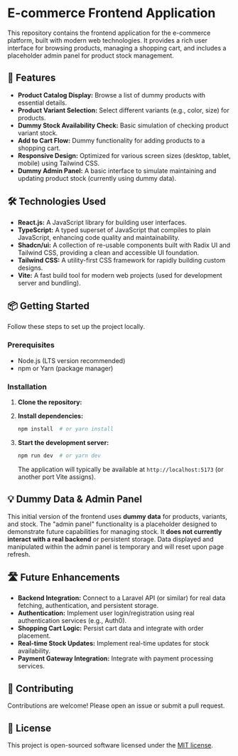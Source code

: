 # E-commerce Frontend Application

This repository contains the frontend application for the e-commerce platform, built with modern web technologies. It provides a rich user interface for browsing products, managing a shopping cart, and includes a placeholder admin panel for product stock management.

## 🚀 Features

* **Product Catalog Display:** Browse a list of dummy products with essential details.
* **Product Variant Selection:** Select different variants (e.g., color, size) for products.
* **Dummy Stock Availability Check:** Basic simulation of checking product variant stock.
* **Add to Cart Flow:** Dummy functionality for adding products to a shopping cart.
* **Responsive Design:** Optimized for various screen sizes (desktop, tablet, mobile) using Tailwind CSS.
* **Dummy Admin Panel:** A basic interface to simulate maintaining and updating product stock (currently using dummy data).

## 🛠️ Technologies Used

* **React.js:** A JavaScript library for building user interfaces.
* **TypeScript:** A typed superset of JavaScript that compiles to plain JavaScript, enhancing code quality and maintainability.
* **Shadcn/ui:** A collection of re-usable components built with Radix UI and Tailwind CSS, providing a clean and accessible UI foundation.
* **Tailwind CSS:** A utility-first CSS framework for rapidly building custom designs.
* **Vite:** A fast build tool for modern web projects (used for development server and bundling).

## 📦 Getting Started

Follow these steps to set up the project locally.

### Prerequisites

* Node.js (LTS version recommended)
* npm or Yarn (package manager)

### Installation

1.  **Clone the repository:**

2.  **Install dependencies:**
    ```bash
    npm install  # or yarn install
    ```

3.  **Start the development server:**
    ```bash
    npm run dev  # or yarn dev
    ```
    The application will typically be available at `http://localhost:5173` (or another port Vite assigns).

## 💡 Dummy Data & Admin Panel

This initial version of the frontend uses **dummy data** for products, variants, and stock. The "admin panel" functionality is a placeholder designed to demonstrate future capabilities for managing stock. It **does not currently interact with a real backend** or persistent storage. Data displayed and manipulated within the admin panel is temporary and will reset upon page refresh.

## 🛣️ Future Enhancements

* **Backend Integration:** Connect to a Laravel API (or similar) for real data fetching, authentication, and persistent storage.
* **Authentication:** Implement user login/registration using real authentication services (e.g., Auth0).
* **Shopping Cart Logic:** Persist cart data and integrate with order placement.
* **Real-time Stock Updates:** Implement real-time updates for stock availability.
* **Payment Gateway Integration:** Integrate with payment processing services.

## 🤝 Contributing

Contributions are welcome! Please open an issue or submit a pull request.

## 📄 License

This project is open-sourced software licensed under the [MIT license](https://opensource.org/licenses/MIT).
